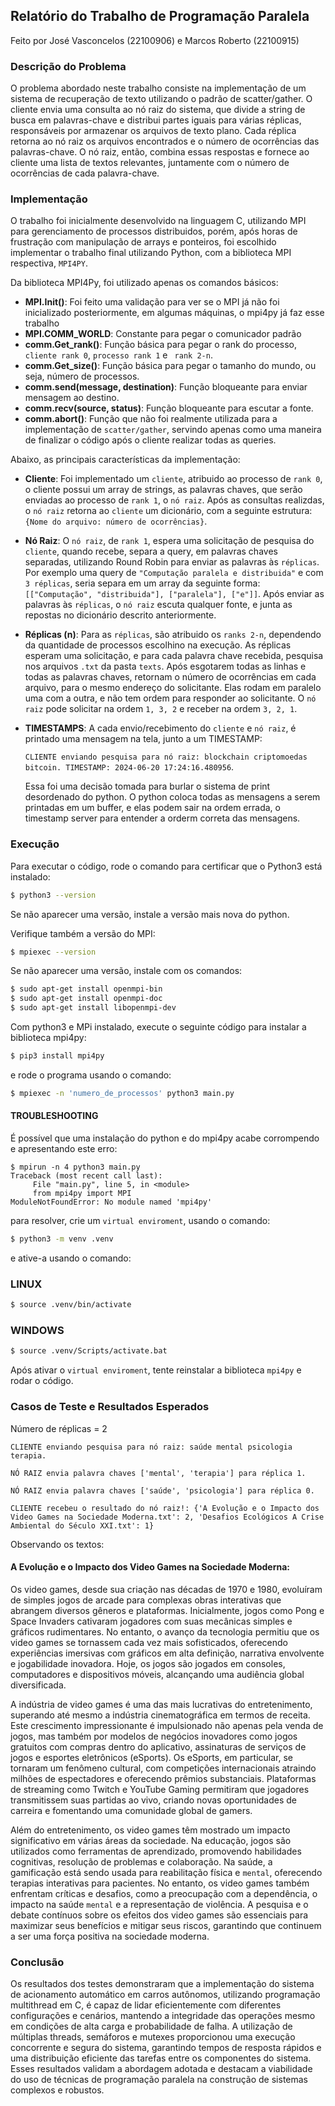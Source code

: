## Relatório do Trabalho de Programação Paralela

Feito por José Vasconcelos (22100906) e Marcos Roberto (22100915)

### Descrição do Problema

O problema abordado neste trabalho consiste na implementação de um sistema de recuperação de texto utilizando o padrão de scatter/gather. O cliente envia uma consulta ao nó raiz do sistema, que divide a string de busca em palavras-chave e distribui partes iguais para várias réplicas, responsáveis por armazenar os arquivos de texto plano. Cada réplica retorna ao nó raiz os arquivos encontrados e o número de ocorrências das palavras-chave. O nó raiz, então, combina essas respostas e fornece ao cliente uma lista de textos relevantes, juntamente com o número de ocorrências de cada palavra-chave.

### Implementação

O trabalho foi inicialmente desenvolvido na linguagem C, utilizando MPI para gerenciamento de processos distribuidos, porém, após horas de frustração com manipulação de arrays e ponteiros, foi escolhido implementar o trabalho final utilizando Python, com a biblioteca MPI respectiva, `MPI4PY`. 

Da biblioteca MPI4Py, foi utilizado apenas os comandos básicos:

- **MPI.Init()**: Foi feito uma validação para ver se o MPI já não foi inicializado posteriormente, em algumas máquinas, o mpi4py já faz esse trabalho
- **MPI.COMM_WORLD**: Constante para pegar o comunicador padrão
- **comm.Get_rank()**: Função básica para pegar o rank do processo, `cliente rank 0`, `processo rank 1` e ` rank 2-n`.
- **comm.Get_size()**: Função básica para pegar o tamanho do mundo, ou seja, número de processos.
- **comm.send(message, destination)**: Função bloqueante para enviar mensagem ao destino.
- **comm.recv(source, status)**: Função bloqueante para escutar a fonte.
- **comm.abort()**: Função que não foi realmente utilizada para a implementação de `scatter/gather`, servindo apenas como uma maneira de finalizar o código após o cliente realizar todas as queries.

Abaixo, as principais características da implementação:

- **Cliente**: Foi implementado um `cliente`, atribuido ao processo de `rank 0`, o cliente possui um array de strings, as palavras chaves, que serão enviadas ao processo de `rank 1`, o `nó raiz`. Após as consultas realizdas, o `nó raiz` retorna ao `cliente` um dicionário, com a seguinte estrutura: `{Nome do arquivo: número de ocorrências}`.

- **Nó Raiz**: O `nó raiz`, de `rank 1`, espera uma solicitação de pesquisa do `cliente`, quando recebe, separa a query, em palavras chaves separadas, utilizando Round Robin para enviar as palavras às `réplicas`. Por exemplo uma query de `"Computação paralela e distribuida"` e com `3 réplicas`, seria separa em um array da seguinte forma: `[["Computação", "distribuida"], ["paralela"], ["e"]]`. Após enviar as palavras às `réplicas`, o `nó raiz` escuta qualquer fonte, e junta as repostas no dicionário descrito anteriormente. 

- **Réplicas (n)**: Para as `réplicas`, são atribuido os `ranks 2-n`, dependendo da quantidade de processos escolhino na execução. As réplicas esperam uma solicitação, e para cada palavra chave recebida, pesquisa nos arquivos `.txt` da pasta `texts`. Após esgotarem todas as linhas e todas as palavras chaves, retornam o número de ocorrências em cada arquivo, para o mesmo endereço do solicitante. Elas rodam em paralelo uma com a outra, e não tem ordem para responder ao solicitante. O `nó raiz` pode solicitar na ordem `1, 3, 2` e receber na ordem `3, 2, 1`.

- **TIMESTAMPS**: A cada envio/recebimento do `cliente` e `nó raiz`, é printado uma mensagem na tela, junto a um TIMESTAMP: 
  
    `CLIENTE enviando pesquisa para nó raiz: blockchain criptomoedas bitcoin. TIMESTAMP: 2024-06-20 17:24:16.480956`.
    
     Essa foi uma decisão tomada para burlar o sistema de print desordenado do python. O python coloca todas as mensagens a serem printadas em um buffer, e elas podem sair na ordem errada, o timestamp server para entender a orderm correta das mensagens.

### Execução

Para executar o código, rode o comando para certificar que o Python3 está instalado:
```sh
$ python3 --version
```

Se não aparecer uma versão, instale a versão mais nova do python.

Verifique também a versão do MPI:
```sh
$ mpiexec --version
``` 
Se não aparecer uma versão, instale com os comandos:
```sh
$ sudo apt-get install openmpi-bin
$ sudo apt-get install openmpi-doc
$ sudo apt-get install libopenmpi-dev
```
Com python3 e MPi instalado, execute o seguinte código para instalar a biblioteca mpi4py:
```sh
$ pip3 install mpi4py
```
e rode o programa usando o comando:
```sh
$ mpiexec -n 'numero_de_processos' python3 main.py
```

#### TROUBLESHOOTING
É possível que uma instalação do python e do mpi4py acabe corrompendo e apresentando este erro:

```
$ mpirun -n 4 python3 main.py
Traceback (most recent call last):
     File "main.py", line 5, in <module>
     from mpi4py import MPI
ModuleNotFoundError: No module named 'mpi4py'
```

para resolver, crie um `virtual enviroment`, usando o comando:
```sh
$ python3 -m venv .venv
```

e ative-a usando o comando:
### LINUX
```sh
$ source .venv/bin/activate
```

### WINDOWS
```sh
$ source .venv/Scripts/activate.bat
```
Após ativar o `virtual enviroment`, tente reinstalar a biblioteca `mpi4py` e rodar o código.

### Casos de Teste e Resultados Esperados
Número de réplicas = 2

`CLIENTE enviando pesquisa para nó raiz: saúde mental psicologia terapia.`

`NÓ RAIZ envia palavra chaves ['mental', 'terapia'] para réplica 1.`

`NÓ RAIZ envia palavra chaves ['saúde', 'psicologia'] para réplica 0.`

`CLIENTE recebeu o resultado do nó raiz!: {'A Evolução e o Impacto dos Video Games na Sociedade Moderna.txt': 2, 'Desafios Ecológicos A Crise Ambiental do Século XXI.txt': 1}`

Observando os textos:
#### A Evolução e o Impacto dos Video Games na Sociedade Moderna:
Os video games, desde sua criação nas décadas de 1970 e 1980, evoluíram de simples jogos de arcade para complexas obras interativas que abrangem diversos gêneros e plataformas. Inicialmente, jogos como Pong e Space Invaders cativaram jogadores com suas mecânicas simples e gráficos rudimentares. No entanto, o avanço da tecnologia permitiu que os video games se tornassem cada vez mais sofisticados, oferecendo experiências imersivas com gráficos em alta definição, narrativa envolvente e jogabilidade inovadora. Hoje, os jogos são jogados em consoles, computadores e dispositivos móveis, alcançando uma audiência global diversificada.

A indústria de video games é uma das mais lucrativas do entretenimento, superando até mesmo a indústria cinematográfica em termos de receita. Este crescimento impressionante é impulsionado não apenas pela venda de jogos, mas também por modelos de negócios inovadores como jogos gratuitos com compras dentro do aplicativo, assinaturas de serviços de jogos e esportes eletrônicos (eSports). Os eSports, em particular, se tornaram um fenômeno cultural, com competições internacionais atraindo milhões de espectadores e oferecendo prêmios substanciais. Plataformas de streaming como Twitch e YouTube Gaming permitiram que jogadores transmitissem suas partidas ao vivo, criando novas oportunidades de carreira e fomentando uma comunidade global de gamers.

Além do entretenimento, os video games têm mostrado um impacto significativo em várias áreas da sociedade. Na educação, jogos são utilizados como ferramentas de aprendizado, promovendo habilidades cognitivas, resolução de problemas e colaboração. Na saúde, a gamificação está sendo usada para reabilitação física e `mental`, oferecendo terapias interativas para pacientes. No entanto, os video games também enfrentam críticas e desafios, como a preocupação com a dependência, o impacto na saúde `mental` e a representação de violência. A pesquisa e o debate contínuos sobre os efeitos dos video games são essenciais para maximizar seus benefícios e mitigar seus riscos, garantindo que continuem a ser uma força positiva na sociedade moderna.

### Conclusão

Os resultados dos testes demonstraram que a implementação do sistema de acionamento automático em carros autônomos, utilizando programação multithread em C, é capaz de lidar eficientemente com diferentes configurações e cenários, mantendo a integridade das operações mesmo em condições de alta carga e probabilidade de falha. A utilização de múltiplas threads, semáforos e mutexes proporcionou uma execução concorrente e segura do sistema, garantindo tempos de resposta rápidos e uma distribuição eficiente das tarefas entre os componentes do sistema. Esses resultados validam a abordagem adotada e destacam a viabilidade do uso de técnicas de programação paralela na construção de sistemas complexos e robustos.

